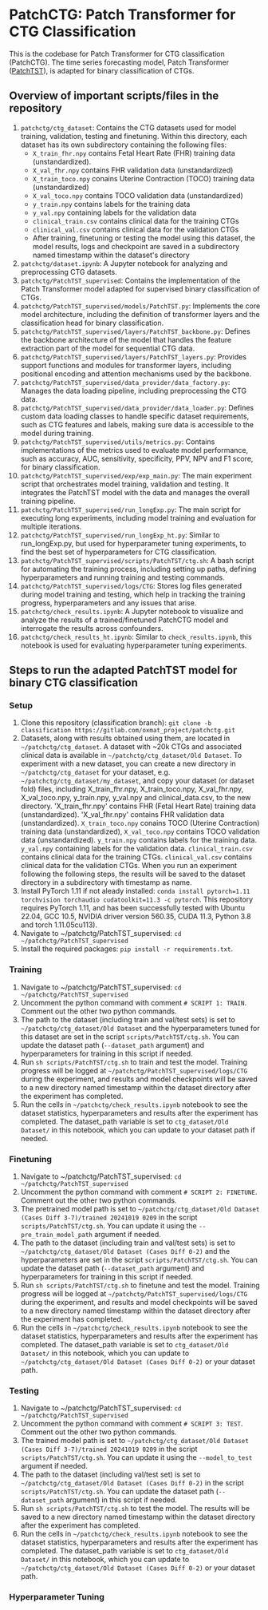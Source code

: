 # PatchCTG: Patch Transformer for CTG Classification

This is the codebase for Patch Transformer for CTG classification (PatchCTG). The time series forecasting model, Patch Transformer ([PatchTST](https://github.com/yuqinie98/PatchTST/tree/main/PatchTST_supervised)), is adapted for binary classification of CTGs.

## Overview of important scripts/files in the repository
1. `patchctg/ctg_dataset`: Contains the CTG datasets used for model training, validation, testing and finetuning. Within this directory, each dataset has its own subdirectory containing the following files:
    - `X_train_fhr.npy` contains Fetal Heart Rate (FHR) training data (unstandardized).
    - `X_val_fhr.npy` contains FHR validation data (unstandardized)
    - `X_train_toco.npy` conains Uterine Contraction (TOCO) training data (unstandardized)
    - `X_val_toco.npy` contains TOCO validation data (unstandardized)
    - `y_train.npy` contains labels for the training data
    - `y_val.npy` containing labels for the validation data
    - `clinical_train.csv` contains clinical data for the training CTGs
    - `clinical_val.csv` contains clinical data for the validation CTGs
    - After training, finetuning or testing the model using this dataset, the model results, logs and checkpoint are saved in a subdirectory named timestamp within the dataset's directory
2. `patchctg/dataset.ipynb`: A Jupyter notebook for analyzing and preprocessing CTG datasets.
3. `patchctg/PatchTST_supervised`: Contains the implementation of the Patch Transformer model adapted for supervised binary classification of CTGs.
4. `patchctg/PatchTST_supervised/models/PatchTST.py`: Implements the core model architecture, including the definition of transformer layers and the classification head for binary classification.
5. `patchctg/PatchTST_supervised/layers/PatchTST_backbone.py`: Defines the backbone architecture of the model that handles the feature extraction part of the model for sequential CTG data.
6. `patchctg/PatchTST_supervised/layers/PatchTST_layers.py`: Provides support functions and modules for transformer layers, including positional encoding and attention mechanisms used by the backbone.
7. `patchctg/PatchTST_supervised/data_provider/data_factory.py`: Manages the data loading pipeline, including preprocessing the CTG data.
8. `patchctg/PatchTST_supervised/data_provider/data_loader.py`: Defines custom data loading classes to handle specific dataset requirements, such as CTG features and labels, making sure data is accessible to the model during training.
9. `patchctg/PatchTST_supervised/utils/metrics.py`: Contains implementations of the metrics used to evaluate model performance, such as accuracy, AUC, sensitivity, specificity, PPV, NPV and F1 score, for binary classification.
10. `patchctg/PatchTST_supervised/exp/exp_main.py`: The main experiment script that orchestrates model training, validation and testing. It integrates the PatchTST model with the data and manages the overall training pipeline.
11. `patchctg/PatchTST_supervised/run_longExp.py`: The main script for executing long experiments, including model training and evaluation for multiple iterations. 
12. `patchctg/PatchTST_supervised/run_longExp_ht.py`: Similar to run_longExp.py, but used for hyperparameter tuning experiments, to find the best set of hyperparameters for CTG classification.
13. `patchctg/PatchTST_supervised/scripts/PatchTST/ctg.sh`: A bash script for automating the training process, including setting up paths, defining hyperparameters and running training and testing commands.
14. `patchctg/PatchTST_supervised/logs/CTG`: Stores log files generated during model training and testing, which help in tracking the training progress, hyperparameters and any issues that arise.
15. `patchctg/check_results.ipynb`: A Jupyter notebook to visualize and analyze the results of a trained/finetuned PatchCTG model and interrogate the results across confounders.
16. `patchctg/check_results_ht.ipynb`: Similar to `check_results.ipynb`, this notebook is used for evaluating hyperparameter tuning experiments.

## Steps to run the adapted PatchTST model for binary CTG classification 

### Setup
1. Clone this repository (classification branch): `git clone -b classification https://gitlab.com/oxmat_project/patchctg.git`
2. Datasets, along with results obtained using them, are located in `~/patchctg/ctg_dataset`. A dataset with ~20k CTGs and associated clinical data is available in `~/patchctg/ctg_dataset/Old Dataset`. To experiment with a new dataset, you can create a new directory in `~/patchctg/ctg_dataset` for your dataset, e.g. `~/patchctg/ctg_dataset/my_dataset`, and copy your dataset (or dataset fold) files, including X_train_fhr.npy, X_train_toco.npy, X_val_fhr.npy, X_val_toco.npy, y_train.npy, y_val.npy and clinical_data.csv, to the new directory. 'X_train_fhr.npy' contains FHR (Fetal Heart Rate) training data (unstandardized). 'X_val_fhr.npy' contains FHR validation data (unstandardized). `X_train_toco.npy` conains TOCO (Uterine Contraction) training data (unstandardized), `X_val_toco.npy` contains TOCO validation data (unstandardized). `y_train.npy` contains labels for the training data. `y_val.npy` containing labels for the validation data. `clinical_train.csv` contains clinical data for the training CTGs. `clinical_val.csv` contains clinical data for the validation CTGs. When you run an experiment following the following steps, the results will be saved to the dataset directory in a subdirectory with timestamp as name.
3. Install PyTorch 1.11 if not aleady installed: `conda install pytorch=1.11 torchvision torchaudio cudatoolkit=11.3 -c pytorch`. This repository requires PyTorch 1.11, and has been successfully tested with Ubuntu 22.04, GCC 10.5, NVIDIA driver version 560.35, CUDA 11.3, Python 3.8 and torch 1.11.05cu113).
4. Navigate to ~/patchctg/PatchTST_supervised: `cd ~/patchctg/PatchTST_supervised`
5. Install the required packages: `pip install -r requirements.txt`.

### Training
1. Navigate to ~/patchctg/PatchTST_supervised: `cd ~/patchctg/PatchTST_supervised`
2. Uncomment the python command with comment `# SCRIPT 1: TRAIN`. Comment out the other two python commands. 
3. The path to the dataset (including train and val/test sets) is set to `~/patchctg/ctg_dataset/Old Dataset` and the hyperparameters tuned for this dataset are set in the script `scripts/PatchTST/ctg.sh`. You can update the dataset path (`--dataset_path` argument) and hyperparameters for training in this script if needed.
4. Run `sh scripts/PatchTST/ctg.sh` to train and test the model. Training progress will be logged at `~/patchctg/PatchTST_supervised/logs/CTG` during the experiment, and results and model checkpoints will be saved to a new directory named timestamp within the dataset directory after the experiment has completed.
5. Run the cells in `~/patchctg/check_results.ipynb` notebook to see the dataset statistics, hyperparameters and results after the experiment has completed. The dataset_path variable is set to `ctg_dataset/Old Dataset/` in this notebook, which you can update to your dataset path if needed. 

### Finetuning
1. Navigate to ~/patchctg/PatchTST_supervised: `cd ~/patchctg/PatchTST_supervised`
2. Uncomment the python command with comment `# SCRIPT 2: FINETUNE`. Comment out the other two python commands.
3. The pretrained model path is set to `~/patchctg/ctg_dataset/Old Dataset (Cases Diff 3-7)/trained 20241019 0209` in the script `scripts/PatchTST/ctg.sh`. You can update it using the `--pre_train_model_path` argument if needed.
4. The path to the dataset (including train and val/test sets) is set to `~/patchctg/ctg_dataset/Old Dataset (Cases Diff 0-2)` and the hyperparameters are set in the script `scripts/PatchTST/ctg.sh`. You can update the dataset path (`--dataset_path` argument) and hyperparameters for training in this script if needed.
5. Run `sh scripts/PatchTST/ctg.sh` to finetune and test the model. Training progress will be logged at `~/patchctg/PatchTST_supervised/logs/CTG` during the experiment, and results and model checkpoints will be saved to a new directory named timestamp within the dataset directory after the experiment has completed.
6. Run the cells in `~/patchctg/check_results.ipynb` notebook to see the dataset statistics, hyperparameters and results after the experiment has completed. The dataset_path variable is set to `ctg_dataset/Old Dataset/` in this notebook, which you can update to `~/patchctg/ctg_dataset/Old Dataset (Cases Diff 0-2)` or your dataset path. 

### Testing 
1. Navigate to ~/patchctg/PatchTST_supervised: `cd ~/patchctg/PatchTST_supervised`
2. Uncomment the python command with comment `# SCRIPT 3: TEST`. Comment out the other two python commands.
3. The trained model path is set to `~/patchctg/ctg_dataset/Old Dataset (Cases Diff 3-7)/trained 20241019 0209` in the script `scripts/PatchTST/ctg.sh`. You can update it using the `--model_to_test` argument if needed.
4. The path to the dataset (including val/test set) is set to `~/patchctg/ctg_dataset/Old Dataset (Cases Diff 0-2)` in the script `scripts/PatchTST/ctg.sh`. You can update the dataset path (`--dataset_path` argument) in this script if needed.
5. Run `sh scripts/PatchTST/ctg.sh` to test the model. The results will be saved to a new directory named timestamp within the dataset directory after the experiment has completed.
6. Run the cells in `~/patchctg/check_results.ipynb` notebook to see the dataset statistics, hyperparameters and results after the experiment has completed. The dataset_path variable is set to `ctg_dataset/Old Dataset/` in this notebook, which you can update to `~/patchctg/ctg_dataset/Old Dataset (Cases Diff 0-2)` or your dataset path. 

### Hyperparameter Tuning

<!-- ## Updates made in the original repository 

1. **PatchTST.py** (done)
   - Set `target_window=1` during the initialization to ensure proper handling of output dimensions for binary classification
   - Modified the final layer to output a single value with a sigmoid activation for binary classification 

2. **data_factory.py** (done)
   - Added handling for our dataset 
 
3. **data_loader.py** (done)
   - Implemented `Dataset_CTG` class for loading our dataset 

4. **ctg.sh** (done)
   - Created a script to run the binary classification task using our dataset 

5. **exp_main.py** (done)
   - Modified the main experiment script to handle binary classification, including changing the loss function to `nn.BCEWithLogitsLoss()`, adjusting the output processing to handle binary labels, and including validation AUC

6. **metrics.py** (done)
   - Implemented metrics for binary classification, including functions for accuracy, precision, recall, F1-score and AUC 

7. **Update run_longExp.py** (done)
   - Adapt the long experiment script to execute the binary classification task. Change the dataset and model handling for binary classification. Adjust logging to include binary classification metrics.

8. **Verify and Update ctg.sh Script** (done)
   - Ensure the script correctly references all updated files and settings. Confirm paths, model parameters and logging are correctly set for binary classification.

9. **Test and Debug** (done)
   - Test the complete repository for binary classification. -->
  
<!-- # PatchTST (ICLR 2023)

### This is an offical implementation of PatchTST: [A Time Series is Worth 64 Words: Long-term Forecasting with Transformers](https://arxiv.org/abs/2211.14730). 

:triangular_flag_on_post: Our model has been included in [GluonTS](https://github.com/awslabs/gluonts). Special thanks to the contributor @[kashif](https://github.com/kashif)!

:triangular_flag_on_post: Our model has been included in [NeuralForecast](https://github.com/Nixtla/neuralforecast). Special thanks to the contributor @[kdgutier](https://github.com/kdgutier) and @[cchallu](https://github.com/cchallu)!

:triangular_flag_on_post: Our model has been included in [timeseriesAI(tsai)](https://github.com/timeseriesAI/tsai/blob/main/tutorial_nbs/15_PatchTST_a_new_transformer_for_LTSF.ipynb). Special thanks to the contributor @[oguiza](https://github.com/oguiza)!

We offer a video that provides a concise overview of our paper for individuals seeking a rapid comprehension of its contents: https://www.youtube.com/watch?v=Z3-NrohddJw



## Key Designs

:star2: **Patching**: segmentation of time series into subseries-level patches which are served as input tokens to Transformer.

:star2: **Channel-independence**: each channel contains a single univariate time series that shares the same embedding and Transformer weights across all the series.

![alt text](https://github.com/yuqinie98/PatchTST/blob/main/pic/model.png)

## Results

### Supervised Learning

Compared with the best results that Transformer-based models can offer, PatchTST/64 achieves an overall **21.0%** reduction on MSE and **16.7%** reduction
on MAE, while PatchTST/42 attains a overall **20.2%** reduction on MSE and **16.4%** reduction on MAE. It also outperforms other non-Transformer-based models like DLinear.

![alt text](https://github.com/yuqinie98/PatchTST/blob/main/pic/table3.png)

### Self-supervised Learning

We do comparison with other supervised and self-supervised models, and self-supervised PatchTST is able to outperform all the baselines. 

![alt text](https://github.com/yuqinie98/PatchTST/blob/main/pic/table4.png)

![alt text](https://github.com/yuqinie98/PatchTST/blob/main/pic/table6.png)

We also test the capability of transfering the pre-trained model to downstream tasks.

![alt text](https://github.com/yuqinie98/PatchTST/blob/main/pic/table5.png)

## Efficiency on Long Look-back Windows

Our PatchTST consistently <ins>reduces the MSE scores as the look-back window increases</ins>, which confirms our model’s capability to learn from longer receptive field.

![alt text](https://github.com/yuqinie98/PatchTST/blob/main/pic/varying_L.png)

## Getting Started

We seperate our codes for supervised learning and self-supervised learning into 2 folders: ```PatchTST_supervised``` and ```PatchTST_self_supervised```. Please choose the one that you want to work with.

### Supervised Learning

1. Install requirements. ```pip install -r requirements.txt```

2. Download data. You can download all the datasets from [Autoformer](https://drive.google.com/drive/folders/1ZOYpTUa82_jCcxIdTmyr0LXQfvaM9vIy). Create a seperate folder ```./dataset``` and put all the csv files in the directory.

3. Training. All the scripts are in the directory ```./scripts/PatchTST```. The default model is PatchTST/42. For example, if you want to get the multivariate forecasting results for weather dataset, just run the following command, and you can open ```./result.txt``` to see the results once the training is done:
```
sh ./scripts/PatchTST/weather.sh
```

You can adjust the hyperparameters based on your needs (e.g. different patch length, different look-back windows and prediction lengths.). We also provide codes for the baseline models.

### Self-supervised Learning

1. Follow the first 2 steps above

2. Pre-training: The scirpt patchtst_pretrain.py is to train the PatchTST/64. To run the code with a single GPU on ettm1, just run the following command
```
python patchtst_pretrain.py --dset ettm1 --mask_ratio 0.4
```
The model will be saved to the saved_model folder for the downstream tasks. There are several other parameters can be set in the patchtst_pretrain.py script.
 
 3. Fine-tuning: The script patchtst_finetune.py is for fine-tuning step. Either linear_probing or fine-tune the entire network can be applied.
```
python patchtst_finetune.py --dset ettm1 --pretrained_model <model_name>
```

## Acknowledgement

We appreciate the following github repo very much for the valuable code base and datasets:

https://github.com/cure-lab/LTSF-Linear

https://github.com/zhouhaoyi/Informer2020

https://github.com/thuml/Autoformer

https://github.com/MAZiqing/FEDformer

https://github.com/alipay/Pyraformer

https://github.com/ts-kim/RevIN

https://github.com/timeseriesAI/tsai

## Contact

If you have any questions or concerns, please contact us: ynie@princeton.edu or nnguyen@us.ibm.com or submit an issue

## Citation

If you find this repo useful in your research, please consider citing our paper as follows:

```
@inproceedings{Yuqietal-2023-PatchTST,
  title     = {A Time Series is Worth 64 Words: Long-term Forecasting with Transformers},
  author    = {Nie, Yuqi and
               H. Nguyen, Nam and
               Sinthong, Phanwadee and 
               Kalagnanam, Jayant},
  booktitle = {International Conference on Learning Representations},
  year      = {2023}
}
``` -->

